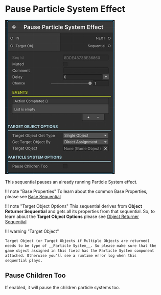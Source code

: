 # Pause Particle System Effect

![Pause Particle System Effect](../../img/sequential_pauseparticlesystem.jpg)

This sequential pauses an already running Particle System effect.


!!! note "Base Properties"
    To learn about the common Base Properties, please see [Base Sequential](../sequential_base.md)

!!! note "Target Object Options"
    This sequential derives from __Object Returner Sequential__ and gets all its properties from that sequential. So, to learn about the __Target Object Options__ please see [Object Returner Sequential](../sequentialobjectreturner/index.md)



!!! warning "Target Object"
 
    Target Object (or Target Objects if Multiple Objects are returned) needs to be type of __Particle System__. So please make sure that the game object assigned in this field has the Particle System component attached. Otherwise you'll see a runtime error log when this sequential plays. 

## Pause Children Too

If enabled, it will pause the children particle systems too.